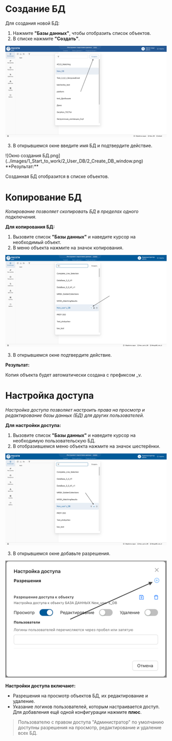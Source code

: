 # Создание БД
Для создания новой БД:

1. Нажмите **"Базы данных"**, чтобы отобразить список объектов.
2. В списке нажмите **"Создать"**.

![1_Create_DB_button.png](../images/1_Start_to_work/2_User_DB/1_Create_DB_button.png)

<ol start="3">
  <li>
    В открывшемся окне введите имя БД и подтвердите действие.
  </li>
</ol>
![Окно создания БД.png](../images/1_Start_to_work/2_User_DB/2_Create_DB_window.png)
**Результат:**

Созданная БД отобразится в списке объектов.

# Копирование БД
_Копирование позволяет скопировать БД в пределах одного подключения._

**Для копирования БД:**

1. Вызовите список **"Базы данных"** и наведите курсор на необходимый объект.
2. В меню объекта нажмите на значок копирования.

![2_User_DB_DB_copy.png](../images/1_Start_to_work/2_User_DB/3_User_DB_DB_copy.png)

<ol start="3">
  <li>
    В открывшемся окне подтвердите действие.
  </li>
</ol>

**Результат:**

Копия объекта будет автоматически создана с префиксом _v.

# Настройка доступа
_Настройка доступа позволяет настроить права на просмотр и редактирование базы данных (БД) для других пользователей._

**Для настройки доступа:**

1. Вызовите список **"Базы данных"** и наведите курсор на необходимую пользовательскую БД.
2. В отобразившемся меню объекта нажмите на значок шестерёнки.

![Настройка доступа](../images/1_Start_to_work/2_User_DB/4_User_DB_conf_dostup.png)

<ol start="3">
  <li>
    В открывшемся окне добавьте разрешения.
  </li>
</ol>

![Добавление разрешений](../images/1_Start_to_work/2_User_DB/5_User_DB_users_conf_window.png)

**Настройки доступа включают:**

* Разрешения на просмотр объектов БД, их редактирование и удаление.
* Указание логинов пользователей, которым настраивается доступ.
Для добавления ещё одной конфигурации нажмите **плюс**.

> Пользователю с правом доступа "Администратор" по умолчанию доступны разрешения на просмотр, редактирование и удаление всех БД.

